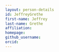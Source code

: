 ```yaml
---
layout: person-details
id: JeffreyGrethe
first-name: Jeffrey
last-name: Grethe
affiliation:
homepage:
github_username: 
orcid:
---
```

